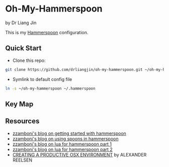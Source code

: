 # Oh-My-Hammerspoon
by Dr Liang Jin

This is my [Hammerspoon](https://www.hammerspoon.org/) configuration.

## Quick Start
- Clone this repo:
```bash
git clone https://github.com/drliangjin/oh-my-hammerspoon.git ~/oh-my-hammerspoon
```
- Symlink to default config file
```bash
ln -s ~/oh-my-hammerspoon ~/.hammerspoon
```
## Key Map

## Resources
- [zzamboni's blog on getting started with hammerspoon](http://zzamboni.org/post/getting-started-with-hammerspoon/)
- [zzamboni's blog on using spoons in hammerspoon](http://zzamboni.org/post/using-spoons-in-hammerspoon/)
- [zzamboni's blog on lua for hammerspoon part 1](http://zzamboni.org/post/just-enough-lua-to-be-productive-in-hammerspoon-part-1/)
- [zzamboni's blog on lua for hammerspoon part 2](http://zzamboni.org/post/just-enough-lua-to-be-productive-in-hammerspoon-part-2/)
- [CREATING A PRODUCTIVE OSX ENVIRONMENT](https://spinscale.de/posts/2016-11-08-creating-a-productive-osx-environment-hammerspoon.html) by ALEXANDER REELSEN
